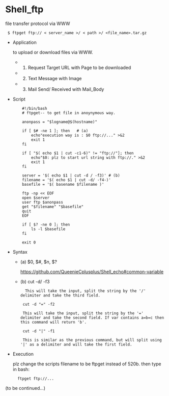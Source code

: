 # Shell_ftp
file transfer protocol via WWW

     
     $ ftpget ftp:// < server_name >/ < path >/ <file_name>.tar.gz
     
    
* Application

   to upload or download files via WWW.

  * 1. Request Target URL with Page to be downloaded
 
  * 2. Text Message with Image
 
  * 3. Mail Send/ Received with Mail_Body
    
* Script

          #!/bin/bash
          # ftpget-- to get file in anoynymous way.

          anonpass = "$logname@$(hostname)"

          if [ $# -ne 1 ]; then   # (a)
              echo"execution way is : $0 ftp://..." >&2
              exit 1
          fi

          if [ "$( echo $1 | cut -c1-6)" != "ftp://"]; then
              echo"$0: plz to start url string with ftp://." >&2
              exit 1
          fi

          server = '$( echo $1 | cut -d / -f3)' # (b)
          filename = '$( echo $1 | cut -d/ -f4-)'
          basefile = '$( basename $filename )'

          ftp -np << EOF
          open $server
          user ftp $anonpass
          get "$filename" "$basefile"
          quit
          EOF

          if [ $? -ne 0 ]; then
              ls -l $basefile 
          fi

          exit 0

* Syntax


  * (a) $0, $#, $n, $?
  
     https://github.com/QueenieCplusplus/Shell_echo#common-variable
     
   * (b) cut -d/ -f3
   
           This will take the input, split the string by the '/' delimiter and take the third field. 

          cut -d "=" -f2
           
          This will take the input, split the string by the '=' delimiter and take the second field. If var contains a=b=c then this command will return 'b'.

          cut -d "|" -f1
          
          This is similar as the previous command, but will split using '|' as a delimiter and will take the first field.

* Execution

   plz change the scripts filename to be ftpget instead of 520b.
   then type in bash:
   
        ftpget ftp://...
 

(to be continued...)

